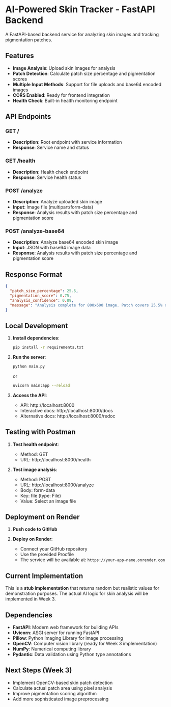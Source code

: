 # AI-Powered Skin Tracker - FastAPI Backend

A FastAPI-based backend service for analyzing skin images and tracking pigmentation patches.

## Features

- **Image Analysis**: Upload skin images for analysis
- **Patch Detection**: Calculate patch size percentage and pigmentation scores
- **Multiple Input Methods**: Support for file uploads and base64 encoded images
- **CORS Enabled**: Ready for frontend integration
- **Health Check**: Built-in health monitoring endpoint

## API Endpoints

### GET /
- **Description**: Root endpoint with service information
- **Response**: Service name and status

### GET /health
- **Description**: Health check endpoint
- **Response**: Service health status

### POST /analyze
- **Description**: Analyze uploaded skin image
- **Input**: Image file (multipart/form-data)
- **Response**: Analysis results with patch size percentage and pigmentation score

### POST /analyze-base64
- **Description**: Analyze base64 encoded skin image
- **Input**: JSON with base64 image data
- **Response**: Analysis results with patch size percentage and pigmentation score

## Response Format

```json
{
  "patch_size_percentage": 25.5,
  "pigmentation_score": 0.75,
  "analysis_confidence": 0.89,
  "message": "Analysis complete for 800x600 image. Patch covers 25.5% of analyzed area."
}
```

## Local Development

1. **Install dependencies**:
   ```bash
   pip install -r requirements.txt
   ```

2. **Run the server**:
   ```bash
   python main.py
   ```
   or
   ```bash
   uvicorn main:app --reload
   ```

3. **Access the API**:
   - API: http://localhost:8000
   - Interactive docs: http://localhost:8000/docs
   - Alternative docs: http://localhost:8000/redoc

## Testing with Postman

1. **Test health endpoint**:
   - Method: GET
   - URL: http://localhost:8000/health

2. **Test image analysis**:
   - Method: POST
   - URL: http://localhost:8000/analyze
   - Body: form-data
   - Key: file (type: File)
   - Value: Select an image file

## Deployment on Render

1. **Push code to GitHub**

2. **Deploy on Render**:
   - Connect your GitHub repository
   - Use the provided Procfile
   - The service will be available at: `https://your-app-name.onrender.com`

## Current Implementation

This is a **stub implementation** that returns random but realistic values for demonstration purposes. The actual AI logic for skin analysis will be implemented in Week 3.

## Dependencies

- **FastAPI**: Modern web framework for building APIs
- **Uvicorn**: ASGI server for running FastAPI
- **Pillow**: Python Imaging Library for image processing
- **OpenCV**: Computer vision library (ready for Week 3 implementation)
- **NumPy**: Numerical computing library
- **Pydantic**: Data validation using Python type annotations

## Next Steps (Week 3)

- Implement OpenCV-based skin patch detection
- Calculate actual patch area using pixel analysis
- Improve pigmentation scoring algorithm
- Add more sophisticated image preprocessing
